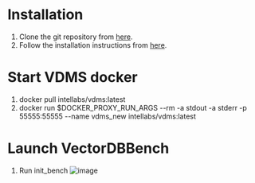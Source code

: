 # Installation
1.	Clone the git repository from [here](https://github.com/arijit-intel/VectorDBBench/tree/changes_for_vdms).
2.	Follow the installation instructions from [here](https://github.com/zilliztech/VectorDBBench).

# Start VDMS docker
1. docker pull intellabs/vdms:latest
2. docker run $DOCKER_PROXY_RUN_ARGS --rm -a stdout -a stderr -p 55555:55555 --name vdms_new intellabs/vdms:latest

# Launch VectorDBBench
1. Run init_bench
   ![image](https://github.com/user-attachments/assets/0643655b-0c29-4eb2-a690-563d6018a153)

